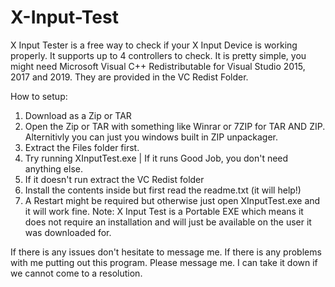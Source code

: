 # X-Input-Test
X Input Tester is a free way to check if your X Input Device is working properly.
It supports up to 4 controllers to check.
It is pretty simple, you might need Microsoft Visual C++ Redistributable for Visual Studio 2015, 2017 and 2019.
They are provided in the VC Redist Folder.

How to setup:
1. Download as a Zip or TAR
2. Open the Zip or TAR with something like Winrar or 7ZIP for TAR AND ZIP. Alternitivly you can just you windows built in ZIP unpackager.
3. Extract the Files folder first.
4. Try running XInputTest.exe | If it runs Good Job, you don't need anything else.
5. If it doesn't run extract the VC Redist folder
6. Install the contents inside but first read the readme.txt (it will help!)
7. A Restart might be required but otherwise just open XInputTest.exe and it will work fine.
Note: X Input Test is a Portable EXE which means it does not require an installation and will just be available on the user it was downloaded for.


If there is any issues don't hesitate to message me.
If there is any problems with me putting out this program. Please message me. I can take it down if we cannot come to a resolution.
